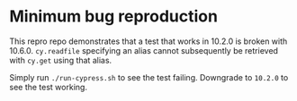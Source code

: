 
# Minimum bug reproduction

This repro repo demonstrates that a test that works in 10.2.0 is broken with 10.6.0.   `cy.readfile` specifying an alias cannot subsequently be retrieved with `cy.get` using that alias. 

Simply run `./run-cypress.sh` to see the test failing.  Downgrade to `10.2.0` to see the test working.
 